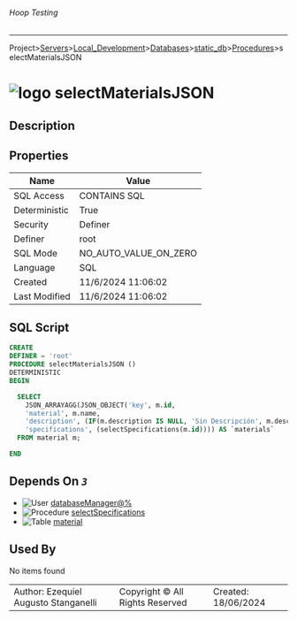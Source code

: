 ###### Hoop Testing
___
Project>[Servers](../../../../Servers.md)>[Local_Development](../../../Local_Development.md)>[Databases](../../Databases.md)>[static_db](../static_db.md)>[Procedures](Procedures.md)>selectMaterialsJSON


# ![logo](../../../../../Images/procedure64.svg) selectMaterialsJSON

## <a name="#Description"></a>Description
> 
## <a name="#Properties"></a>Properties
|Name|Value|
|---|---|
|SQL Access|CONTAINS SQL|
|Deterministic|True|
|Security|Definer|
|Definer|root|
|SQL Mode|NO_AUTO_VALUE_ON_ZERO|
|Language|SQL|
|Created|11/6/2024 11:06:02|
|Last Modified|11/6/2024 11:06:02|


## <a name="#SqlScript"></a>SQL Script
```SQL
CREATE
DEFINER = 'root'
PROCEDURE selectMaterialsJSON ()
DETERMINISTIC
BEGIN

  SELECT
    JSON_ARRAYAGG(JSON_OBJECT('key', m.id,
    'material', m.name,
    'description', (IF(m.description IS NULL, 'Sin Descripción', m.description)),
    'specifications', (selectSpecifications(m.id)))) AS `materials`
  FROM material m;

END
```

## <a name="#DependsOn"></a>Depends On _`3`_
- ![User](../../../../../Images/user.svg) [databaseManager@%](../../../Users/databaseManager@%.md)
- ![Procedure](../../../../../Images/procedure.svg) [selectSpecifications](selectSpecifications.md)
- ![Table](../../../../../Images/table.svg) [material](../Tables/material.md)


## <a name="#UsedBy"></a>Used By
No items found

||||
|---|---|---|
|Author: Ezequiel Augusto Stanganelli|Copyright © All Rights Reserved|Created: 18/06/2024|